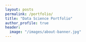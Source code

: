 ```yaml
---
layout: posts
permalink: /portfolio/
title: "Data Science Portfolio"
author_profile: true
header:
  image: "/images/about-banner.jpg"
---
```



